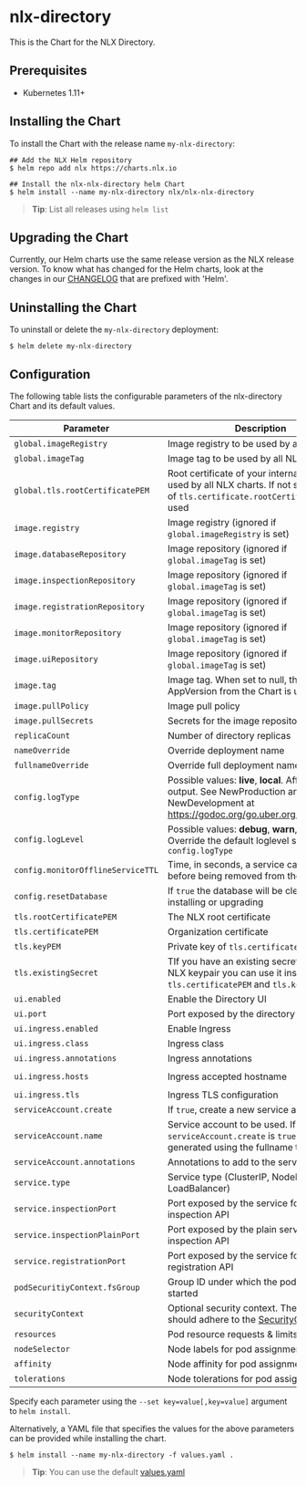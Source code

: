 # nlx-directory 

This is the Chart for the NLX Directory.

## Prerequisites

- Kubernetes 1.11+

## Installing the Chart

To install the Chart with the release name `my-nlx-directory`:

```console
## Add the NLX Helm repository
$ helm repo add nlx https://charts.nlx.io

## Install the nlx-nlx-directory helm Chart
$ helm install --name my-nlx-directory nlx/nlx-nlx-directory
```

> **Tip**: List all releases using `helm list`

## Upgrading the Chart

Currently, our Helm charts use the same release version as the NLX release version. 
To know what has changed for the Helm charts, look at the changes in our [CHANGELOG](https://gitlab.com/commonground/nlx/nlx/-/blob/master/CHANGELOG.md) 
that are prefixed with 'Helm'.

## Uninstalling the Chart

To uninstall or delete the `my-nlx-directory` deployment:

```console
$ helm delete my-nlx-directory
```

## Configuration

The following table lists the configurable parameters of the nlx-directory Chart and its default values.

| Parameter | Description | Default |
| --------- | ----------- | ------- |
| `global.imageRegistry` | Image registry to be used by all NLX charts | `""` |
| `global.imageTag` | Image tag to be used by all NLX charts | `true` |
| `global.tls.rootCertificatePEM` | Root certificate of your internal PKI to be used by all NLX charts. If not set the value of `tls.certificate.rootCertificatePEM` is used | `""` |
| `image.registry` | Image registry (ignored if `global.imageRegistry` is set) | `docker.io` |
| `image.databaseRepository` | Image repository (ignored if `global.imageTag` is set) | `nlxio/directory-db` |
| `image.inspectionRepository` | Image repository (ignored if `global.imageTag` is set) | `nlxio/directory-inspection-api` |
| `image.registrationRepository` | Image repository (ignored if `global.imageTag` is set) | `nlxio/directory-registration-api` |
| `image.monitorRepository` | Image repository (ignored if `global.imageTag` is set) | `nlxio/directory-monitor` |
| `image.uiRepository` | Image repository (ignored if `global.imageTag` is set) | `nlxio/directory-ui` |
| `image.tag` | Image tag. When set to null, the AppVersion from the Chart is used | `The appVersion from the chart` |
| `image.pullPolicy` | Image pull policy | `IfNotPresent` |
| `image.pullSecrets` | Secrets for the image repository | `[]` |
| `replicaCount` | Number of directory replicas | `1` |
| `nameOverride` | Override deployment name | `""` |
| `fullnameOverride` | Override full deployment name | `""` | #TODO fullname -> fullName
| `config.logType` | Possible values: **live**, **local**. Affects the log output. See NewProduction and NewDevelopment at https://godoc.org/go.uber.org/zap#Logger. | live |
| `config.logLevel` | Possible values: **debug**, **warn**, **info**. Override the default loglevel set by `config.logType` | `""` |
| `config.monitorOfflineServiceTTL` | Time, in seconds, a service can be offline before being removed from the directory | `86400` |
| `config.resetDatabase` | If `true` the database will be cleared after installing or upgrading | `false` |
| `tls.rootCertificatePEM` | The NLX root certificate | `""` |
| `tls.certificatePEM` | Organization certificate | `""` |
| `tls.keyPEM` | Private key of `tls.certificatePEM` | `""` |
| `tls.existingSecret` | TIf you have an existing secret with your NLX keypair you can use it instead of `tls.certificatePEM` and `tls.keyPEM` | `""` |
| `ui.enabled` | Enable the Directory UI | `true` |
| `ui.port` | Port exposed by the directory UI service | `80` |
| `ui.ingress.enabled` | Enable Ingress | `false` |
| `ui.ingress.class` | Ingress class | `""` |
| `ui.ingress.annotations` | Ingress annotations | `{}` 
| `ui.ingress.hosts` | Ingress accepted hostname | `chart-example.local` |
| `ui.ingress.tls` | Ingress TLS configuration | `[]` |
| `serviceAccount.create` | If `true`, create a new service account | `true` |
| `serviceAccount.name` | Service account to be used. If not set and `serviceAccount.create` is `true`, a name is generated using the fullname template | `""` |
| `serviceAccount.annotations` | Annotations to add to the service account |
| `service.type` | Service type (ClusterIP, NodePort or LoadBalancer) | `ClusterIP` |
| `service.inspectionPort` | Port exposed by the service for the inspection API | `443` |
| `service.inspectionPlainPort` | Port exposed by the plain service for inspection API | `80` |
| `service.registrationPort` | Port exposed by the service for directory registration API | `443` |
| `podSecuritiyContext.fsGroup` | Group ID under which the pod should be started | `1001` |
| `securityContext` | Optional security context. The YAML block should adhere to the [SecurityContext spec](https://kubernetes.io/docs/reference/generated/kubernetes-api/v1.16/#securitycontext-v1-core) | `{}` |
| `resources` | Pod resource requests & limits | `{}` |
| `nodeSelector` | Node labels for pod assignment | `{}` |
| `affinity` | Node affinity for pod assignment | `{}` |
| `tolerations` | Node tolerations for pod assignment | `[]` |

Specify each parameter using the `--set key=value[,key=value]` argument to `helm install`.

Alternatively, a YAML file that specifies the values for the above parameters can be provided while installing the chart. 

```console
$ helm install --name my-nlx-directory -f values.yaml .
```
> **Tip**: You can use the default [values.yaml](https://gitlab.com/commonground/nlx/nlx/blob/master/helm/charts/nlx-directory/values.yaml)
